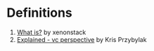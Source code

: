 # Definitions

1. [What is?](https://medium.com/@xenonstack/what-is-devsecops-and-benefits-of-adopting-devsecops-1c47e7616722) by xenonstack
2. [Explained - vc perspective](https://medium.com/inside-inovo/devsecops-explained-venture-capital-perspective-cb5593c85b4e) by Kris Przybylak
